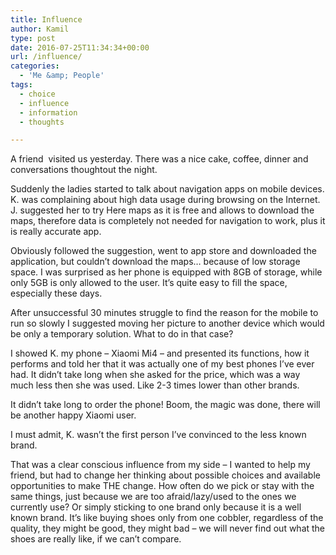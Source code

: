 ```yaml
---
title: Influence
author: Kamil
type: post
date: 2016-07-25T11:34:34+00:00
url: /influence/
categories:
  - 'Me &amp; People'
tags:
  - choice
  - influence
  - information
  - thoughts

---
```

A friend  visited us yesterday. There was a nice cake, coffee, dinner and conversations thoughtout the night.

Suddenly the ladies started to talk about navigation apps on mobile devices. K. was complaining about high data usage during browsing on the Internet. J. suggested her to try Here maps as it is free and allows to download the maps, therefore data is completely not needed for navigation to work, plus it is really accurate app.

Obviously followed the suggestion, went to app store and downloaded the application, but couldn&#8217;t download the maps&#8230; because of low storage space. I was surprised as her phone is equipped with 8GB of storage, while only 5GB is only allowed to the user. It&#8217;s quite easy to fill the space, especially these days.

After unsuccessful 30 minutes struggle to find the reason for the mobile to run so slowly I suggested moving her picture to another device which would be only a temporary solution. What to do in that case?

I showed K. my phone &#8211; Xiaomi Mi4 &#8211; and presented its functions, how it performs and told her that it was actually one of my best phones I&#8217;ve ever had. It didn&#8217;t take long when she asked for the price, which was a way much less then she was used. Like 2-3 times lower than other brands.

It didn&#8217;t take long to order the phone! Boom, the magic was done, there will be another happy Xiaomi user.

I must admit, K. wasn&#8217;t the first person I&#8217;ve convinced to the less known brand.

That was a clear conscious influence from my side &#8211; I wanted to help my friend, but had to change her thinking about possible choices and available opportunities to make THE change. How often do we pick or stay with the same things, just because we are too afraid/lazy/used to the ones we currently use? Or simply sticking to one brand only because it is a well known brand. It&#8217;s like buying shoes only from one cobbler, regardless of the quality, they might be good, they might bad &#8211; we will never find out what the shoes are really like, if we can&#8217;t compare.

<span class="embed-youtube" style="text-align:center; display: block;"></span>